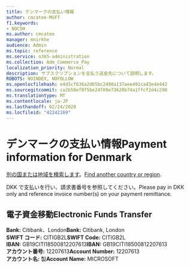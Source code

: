 ```yaml
---
title: デンマークの支払い情報
author: cmcatee-MSFT
f1.keywords:
- NOCSH
ms.author: cmcatee
manager: mnirkhe
audience: Admin
ms.topic: reference
ms.service: o365-administration
ms.collection: Adm_Commerce_Pay
localization_priority: Normal
description: サブスクリプションを支払う送金先について説明します。
ROBOTS: NOINDEX, NOFOLLOW
ms.openlocfilehash: e4d5cf636a2d65bc2490a137aee491ca43e4e442
ms.sourcegitcommit: ca2b58ef8f5be24f09e73620b74a1ffcf2d4c290
ms.translationtype: MT
ms.contentlocale: ja-JP
ms.lasthandoff: 02/24/2020
ms.locfileid: "42242169"
---
```

# <a name="payment-information-for-denmark"></a><span data-ttu-id="e1638-103">デンマークの支払い情報</span><span class="sxs-lookup"><span data-stu-id="e1638-103">Payment information for Denmark</span></span>

<span data-ttu-id="e1638-104">[別の国または地域を検索します](../billing-and-payments/pay-for-your-subscription.md)。</span><span class="sxs-lookup"><span data-stu-id="e1638-104">[Find another country or region](../billing-and-payments/pay-for-your-subscription.md).</span></span>

<span data-ttu-id="e1638-105">DKK で支払いを行い、請求書番号を参照してください。</span><span class="sxs-lookup"><span data-stu-id="e1638-105">Please pay in DKK only and reference invoice number(s) on your payment remittance.</span></span>

## <a name="electronic-funds-transfer"></a><span data-ttu-id="e1638-106">電子資金移動</span><span class="sxs-lookup"><span data-stu-id="e1638-106">Electronic Funds Transfer</span></span>

<span data-ttu-id="e1638-107">**Bank:** Citibank、London</span><span class="sxs-lookup"><span data-stu-id="e1638-107">**Bank:** Citibank, London</span></span>  
<span data-ttu-id="e1638-108">**SWIFT コード:** CITIGB2L</span><span class="sxs-lookup"><span data-stu-id="e1638-108">**SWIFT Code:** CITIGB2L</span></span>  
<span data-ttu-id="e1638-109">**IBAN:** GB19CITI18500812207613</span><span class="sxs-lookup"><span data-stu-id="e1638-109">**IBAN:** GB19CITI18500812207613</span></span>  
<span data-ttu-id="e1638-110">**アカウント番号:** 12207613</span><span class="sxs-lookup"><span data-stu-id="e1638-110">**Account Number:** 12207613</span></span>  
<span data-ttu-id="e1638-111">**アカウント名:** 製</span><span class="sxs-lookup"><span data-stu-id="e1638-111">**Account Name:** MICROSOFT</span></span>  